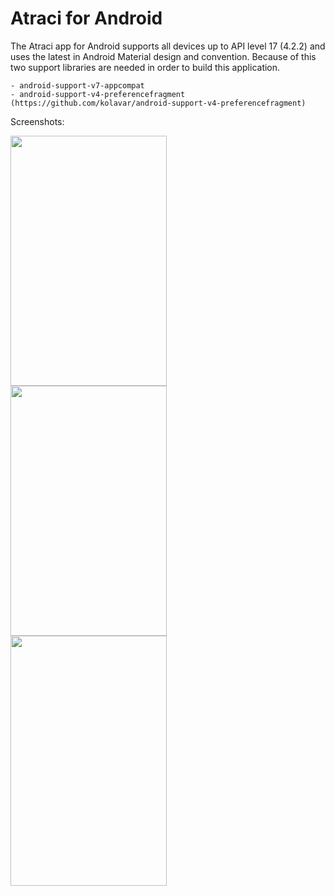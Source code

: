 <h1>Atraci for Android</h1>

The Atraci app for Android supports all devices up to API level 17 (4.2.2)
and uses the latest in Android Material design and convention. Because of this
two support libraries are needed in order to build this application.

    - android-support-v7-appcompat
    - android-support-v4-preferencefragment (https://github.com/kolavar/android-support-v4-preferencefragment)
    
    
Screenshots:

<img src="http://i.imgur.com/1PpEwW4.jpg" width="250px" height="400px" />
<br>
<img src="http://i.imgur.com/obEDS8p.png" width="250px" height="400px" />
<br>
<img src="http://i.imgur.com/iOWRIsU.png" width="250px" height="400px" />
	
	

